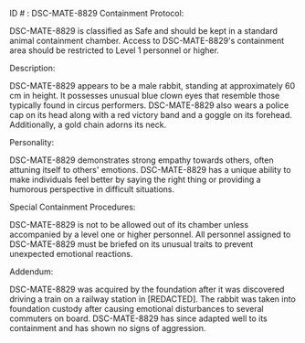 ID # : DSC-MATE-8829
Containment Protocol:

DSC-MATE-8829 is classified as Safe and should be kept in a standard animal containment chamber. Access to DSC-MATE-8829's containment area should be restricted to Level 1 personnel or higher.

Description:

DSC-MATE-8829 appears to be a male rabbit, standing at approximately 60 cm in height. It possesses unusual blue clown eyes that resemble those typically found in circus performers. DSC-MATE-8829 also wears a police cap on its head along with a red victory band and a goggle on its forehead. Additionally, a gold chain adorns its neck.

Personality:

DSC-MATE-8829 demonstrates strong empathy towards others, often attuning itself to others' emotions. DSC-MATE-8829 has a unique ability to make individuals feel better by saying the right thing or providing a humorous perspective in difficult situations.

Special Containment Procedures:

DSC-MATE-8829 is not to be allowed out of its chamber unless accompanied by a level one or higher personnel. All personnel assigned to DSC-MATE-8829 must be briefed on its unusual traits to prevent unexpected emotional reactions.

Addendum:

DSC-MATE-8829 was acquired by the foundation after it was discovered driving a train on a railway station in [REDACTED]. The rabbit was taken into foundation custody after causing emotional disturbances to several commuters on board. DSC-MATE-8829 has since adapted well to its containment and has shown no signs of aggression.